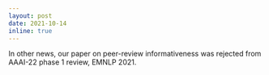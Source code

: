 ```yaml
---
layout: post
date: 2021-10-14
inline: true
---
```


In other news, our paper on peer-review informativeness was rejected from AAAI-22 phase 1 review, EMNLP 2021.

